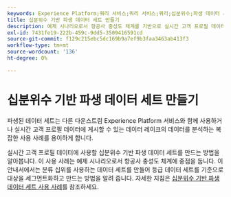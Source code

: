 ```yaml
---
keywords: Experience Platform;쿼리 서비스;쿼리 서비스;쿼리;십분위수;파생 데이터 세트;
title: 십분위수 기반 파생 데이터 세트 만들기
description: 예제 시나리오로서 항공사 충성도 체계를 기반으로 실시간 고객 프로필 데이터에 사용할 십분위수 기반 파생 데이터 세트를 만드는 방법을 알아봅니다.
exl-id: 7431fe19-222b-459c-9dd5-3509416591cd
source-git-commit: f129c215ebc5dc169b9a7ef9b3faa3463ab413f3
workflow-type: tm+mt
source-wordcount: '136'
ht-degree: 0%

---
```


# 십분위수 기반 파생 데이터 세트 만들기

파생된 데이터 세트는 다른 다운스트림 Experience Platform 서비스와 함께 사용하거나 실시간 고객 프로필 데이터에 게시할 수 있는 데이터 레이크의 데이터를 분석하는 복잡한 사용 사례를 용이하게 합니다.

실시간 고객 프로필 데이터에 사용할 십분위수 기반 파생 데이터 세트를 만드는 방법을 알아봅니다. 이 사용 사례는 예제 시나리오로서 항공사 충성도 체계에 중점을 둡니다. 이 안내서에서는 분류 십위를 사용하는 데이터 세트를 만들어 등급 데이터 세트를 기준으로 대상을 세그먼트화하고 만드는 방법을 알려 줍니다. 자세한 지침은 [십분위수 기반 파생 데이터 세트 사용 사례](../../use-cases/deciles-use-case.md)를 참조하세요.
